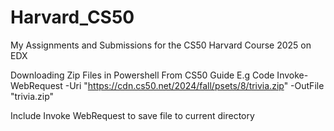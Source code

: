# Harvard_CS50
My Assignments and Submissions for the CS50 Harvard Course 2025 on EDX

Downloading Zip Files in Powershell From CS50 Guide
E.g Code 
Invoke-WebRequest -Uri "https://cdn.cs50.net/2024/fall/psets/8/trivia.zip" -OutFile "trivia.zip"

Include Invoke WebRequest to save file to current directory



